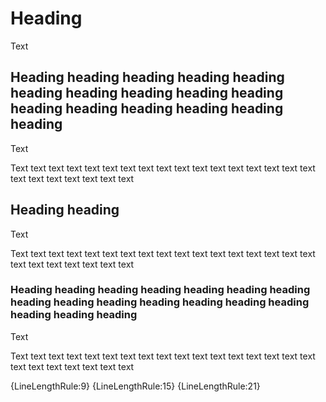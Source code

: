 # Heading

Text

## Heading heading heading heading heading heading heading heading heading heading heading heading heading heading heading heading

Text

Text text text text text text text text text text text text text text text text text text text text text text text text

## Heading heading

Text

Text text text text text text text text text text text text text text text text text text text text text text text text

### Heading heading heading heading heading heading heading heading heading heading heading heading heading heading heading heading heading

Text

Text text text text text text text text text text text text text text text text text text text text text text text text

{LineLengthRule:9} {LineLengthRule:15} {LineLengthRule:21}
